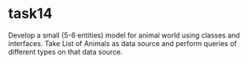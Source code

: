 # task14
Develop a small (5-6 entities) model for 
animal world using classes and interfaces. 
Take List of Animals as data source and 
perform queries of different types on that 
data source.

